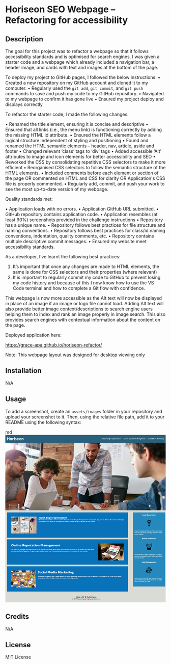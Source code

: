 # Horiseon SEO Webpage – Refactoring for accessibility
 
## Description
 
The goal for this project was to refactor a webpage so that it follows accessibility standards and is optimised for search engines. I was given a starter code and a webpage which already included a navigation bar, a header image, and cards with text and images at the bottom of the page. 

To deploy my project to GitHub pages, I followed the below instructions:
•	Created a new repository on my GitHub account and cloned it to my computer.
•	Regularly used the `git add`, `git commit`, and `git push` commands to save and push my code to my GitHub repository.
•	Navigated to my webpage to confirm it has gone live
•	Ensured my project deploy and displays correctly 
 
To refactor the starter code, I made the following changes:

•	Renamed the title element, ensuring it is concise and descriptive
•	Ensured that all links (i.e., the menu link) is functioning correctly by adding the missing HTML id attribute.
•	Ensured the HTML elements follow a logical structure independent of styling and positioning
•	Found and renamed the HTML semantic elements – header, nav, article, aside and footer
•	Changed relevant ‘class’ tags to ‘div’ tags
•	Added accessible ‘Alt’ attributes to image and icon elements for better accessibility and SEO
•	Reworked the CSS by consolidating repetitive CSS selectors to make it more efficient
•	Reorganised CSS selectors to follow the semantic structure of the HTML elements.
•	Included comments before each element or section of the page OR commented on HTML and CSS for clarity OR Application's CSS file is properly commented.
•	Regularly add, commit, and push your work to see the most up-to-date version of my webpage.
     
Quality standards met:

•	Application loads with no errors.
•	Application GitHub URL submitted.
•	GitHub repository contains application code.
•	Application resembles (at least 90%) screenshots provided in the challenge instructions
•	Repository has a unique name.
•	Repository follows best practices for file structure and naming conventions.
•	Repository follows best practices for class/id naming conventions, indentation, quality comments, etc.
•	Repository contains multiple descriptive commit messages.
•	Ensured my website meet accessibility standards.

As a developer, I’ve learnt the following best practices:

1.	It’s important that once any changes are made to HTML elements, the same is done for CSS selectors and their properties (where relevant)
2.	It is important to regularly commit my code to GitHub to prevent losing my code history and because of this I now know how to use the VS Code terminal and how to complete a Git flow with confidence.

This webpage is now more accessible as the Alt text will now be displayed in place of an image if an image or logo file cannot load. Adding Alt text will also provide better image context/descriptions to search engine users helping them to index and rank an image properly in image search. This also provides search engines with contextual information about the content on the page.

Deployed application here:

https://grace-apa.github.io/horiseon-refactor/ 

Note: This webpage layout was designed for desktop viewing only

## Installation
 
N/A

## Usage

To add a screenshot, create an `assets/images` folder in your repository and upload your screenshot to it. Then, using the relative file path, add it to your README using the following syntax:
 
md
![alt text](assets/images/screenshot.png)
 
## Credits
 
N/A
  
## License

MIT License
  